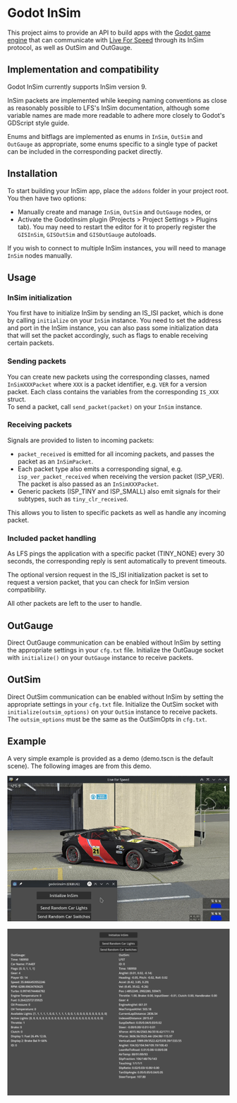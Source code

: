 # Godot InSim

This project aims to provide an API to build apps with the [Godot game engine](https://github.com/godotengine/godot) that can communicate with [Live For Speed](https://www.lfs.net) through its InSim protocol, as well as OutSim and OutGauge.

## Implementation and compatibility

Godot InSim currently supports InSim version 9.

InSim packets are implemented while keeping naming conventions as close as reasonably possible to LFS's InSim documentation, although some variable names are made more readable to adhere more closely to Godot's GDScript style guide.

Enums and bitflags are implemented as enums in `InSim`, `OutSim` and `OutGauge` as appropriate, some enums specific to a single type of packet can be included in the corresponding packet directly.

## Installation

To start building your InSim app, place the `addons` folder in your project root. You then have two options:

* Manually create and manage `InSim`, `OutSim` and `OutGauge` nodes, or
* Activate the GodotInsim plugin (Projects > Project Settings > Plugins tab). You may need to restart the editor for it to properly register the `GISInSim`, `GISOutSim` and `GISOutGauge` autoloads.

If you wish to connect to multiple InSim instances, you will need to manage `InSim` nodes manually.

## Usage

### InSim initialization

You first have to initialize InSim by sending an IS_ISI packet, which is done by calling `initialize` on your `InSim` instance. You need to set the address and port in the InSim instance, you can also pass some initialization data that will set the packet accordingly, such as flags to enable receiving certain packets.  

### Sending packets

You can create new packets using the corresponding classes, named `InSimXXXPacket` where `XXX` is a packet identifier, e.g. `VER` for a version packet. Each class contains the variables from the corresponding `IS_XXX` struct.  
To send a packet, call `send_packet(packet)` on your `InSim` instance.

### Receiving packets

Signals are provided to listen to incoming packets:

* `packet_received` is emitted for all incoming packets, and passes the packet as an `InSimPacket`.
* Each packet type also emits a corresponding signal, e.g. `isp_ver_packet_received` when receiving the version packet (ISP_VER). The packet is also passed as an `InSimXXXPacket`.
* Generic packets (ISP_TINY and ISP_SMALL) also emit signals for their subtypes, such as `tiny_clr_received`.

This allows you to listen to specific packets as well as handle any incoming packet.

### Included packet handling

As LFS pings the application with a specific packet (TINY_NONE) every 30 seconds, the corresponding reply is sent automatically to prevent timeouts.

The optional version request in the IS_ISI initialization packet is set to request a version packet, that you can check for InSim version compatibility.

All other packets are left to the user to handle.

## OutGauge

Direct OutGauge communication can be enabled without InSim by setting the appropriate settings in your `cfg.txt` file. Initialize the OutGauge socket with `initialize()` on your `OutGauge` instance to receive packets.

## OutSim

Direct OutSim communication can be enabled without InSim by setting the appropriate settings in your `cfg.txt` file. Initialize the OutSim socket with `initialize(outsim_options)` on your `OutSim` instance to receive packets. The `outsim_options` must be the same as the OutSimOpts in `cfg.txt`.

## Example

A very simple example is provided as a demo (demo.tscn is the default scene). The following images are from this demo.

![InSim](/examples/GIS_demo.gif)

![OutGauge and OutSim](/examples/GIS_demo.png)
